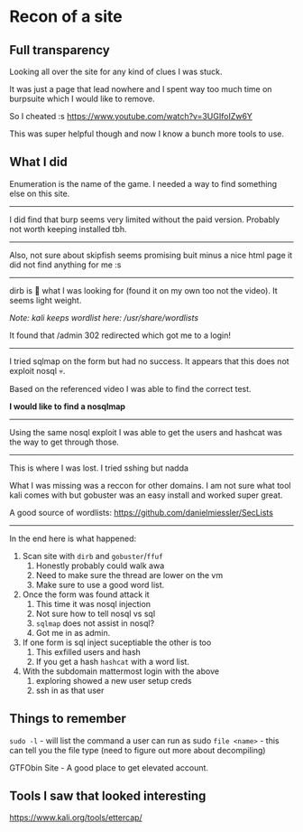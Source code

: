 # Recon of a site

## Full transparency

Looking all over the site for any kind of clues I was stuck.

It was just a page that lead nowhere and I spent way too much time on burpsuite which I would like to remove.

So I cheated :s https://www.youtube.com/watch?v=3UGIfoIZw6Y

This was super helpful though and now I know a bunch more tools to use.

## What I did

Enumeration is the name of the game. I needed a way to find something else on this site.

---

I did find that burp seems very limited without the paid version. Probably not worth keeping installed tbh.

---

Also, not sure about skipfish seems promising buit minus a nice html page it did not find anything for me :s

---

dirb is :100: what I was looking for (found it on my own too not the video). It seems light weight.

_Note: kali keeps wordlist here: /usr/share/wordlists_

It found that /admin 302 redirected which got me to a login!

---

I tried sqlmap on the form but had no success. It appears that this does not exploit nosql :skull:.

Based on the referenced video I was able to find the correct test.

**I would like to find a nosqlmap**

---

Using the same nosql exploit I was able to get the users and hashcat was the way to get through those.

---

This is where I was lost. I tried sshing but nadda

What I was missing was a reccon for other domains. I am not sure what tool kali comes with but gobuster was an easy install and worked super great.

A good source of wordlists:
https://github.com/danielmiessler/SecLists

---

In the end here is what happened:

1. Scan site with `dirb` and `gobuster`/`ffuf`
   1. Honestly probably could walk awa
   2. Need to make sure the thread are lower on the vm
   3. Make sure to use a good word list.
2. Once the form was found attack it
   1. This time it was nosql injection
   2. Not sure how to tell nosql vs sql
   3. `sqlmap` does not assist in nosql?
   4. Got me in as admin.
3. If one form is sql inject suceptiable the other is too
   1. This exfilled users and hash
   2. If you get a hash `hashcat` with a word list.
4. With the subdomain mattermost login with the above
   1. exploring showed a new user setup creds
   2. ssh in as that user

## Things to remember

`sudo -l` - will list the command a user can run as sudo
`file <name>` - this can tell you the file type (need to figure out more about decompiling)

GTFObin Site - A good place to get elevated account.

## Tools I saw that looked interesting

https://www.kali.org/tools/ettercap/
